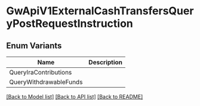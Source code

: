 # GwApiV1ExternalCashTransfersQueryPostRequestInstruction

## Enum Variants

| Name | Description |
|---- | -----|
| QueryIraContributions |  |
| QueryWithdrawableFunds |  |

[[Back to Model list]](../README.md#documentation-for-models) [[Back to API list]](../README.md#documentation-for-api-endpoints) [[Back to README]](../README.md)
